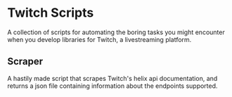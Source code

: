 # Twitch Scripts

A collection of scripts for automating the boring tasks you might encounter when
you develop libraries for Twitch, a livestreaming platform.

## Scraper

A hastily made script that scrapes Twitch's helix api documentation, and returns
a json file containing information about the endpoints supported.
